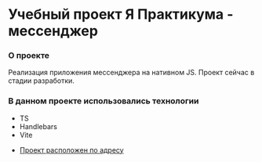# Учебный проект Я Практикума - мессенджер

### О проекте

Реализация приложения мессенджера на нативном JS. Проект сейчас в стадии разработки.

### В данном проекте использовались технологии

- TS
- Handlebars
- Vite

* [Проект расположен по адресу]([https://qwelip.github.io/mesto/](https://willowy-gumdrop-71b6fa.netlify.app/)https://willowy-gumdrop-71b6fa.netlify.app/)
